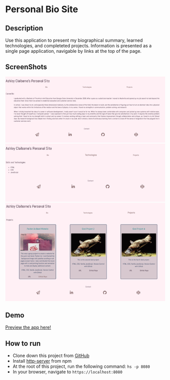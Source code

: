 # Personal Bio Site 

## Description

 Use this application to present my biographical summary, learned technologies, and completeted projects. Information is presented as a single page application, navigable by links at the top of the page. 

## ScreenShots
![personal site bio](https://raw.githubusercontent.com/aclai4067/personal-bio-site/master/assets/screenshots/personal-bio-site-bio.png)
![personal site technologies](https://raw.githubusercontent.com/aclai4067/personal-bio-site/master/assets/screenshots/personal-bio-site-technologies.png)
![personal site projects](https://raw.githubusercontent.com/aclai4067/personal-bio-site/master/assets/screenshots/personal-bio-site-project-cards.png)


## Demo
[Preview the app here!](https://personal-site-a4c8c.firebaseapp.com/)

## How to run
* Clone down this project from [GitHub](https://github.com/aclai4067/personal-bio-site)
* Install [http-server](https://npmjs.com/package/http-server) from npm
* At the root of this project, run the following command: `hs -p 8080`
* In your browser, navigate to `https://localhost:8080`

